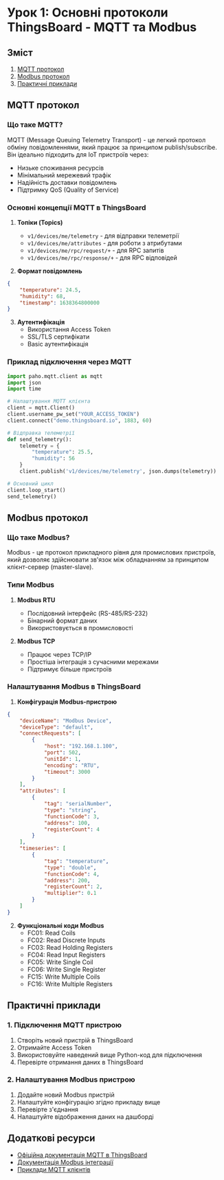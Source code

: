 # Урок 1: Основні протоколи ThingsBoard - MQTT та Modbus

## Зміст
1. [MQTT протокол](#mqtt-протокол)
2. [Modbus протокол](#modbus-протокол)
3. [Практичні приклади](#практичні-приклади)

## MQTT протокол

### Що таке MQTT?
MQTT (Message Queuing Telemetry Transport) - це легкий протокол обміну повідомленнями, який працює за принципом publish/subscribe. Він ідеально підходить для IoT пристроїв через:
- Низьке споживання ресурсів
- Мінімальний мережевий трафік
- Надійність доставки повідомлень
- Підтримку QoS (Quality of Service)

### Основні концепції MQTT в ThingsBoard
1. **Топіки (Topics)**
   - `v1/devices/me/telemetry` - для відправки телеметрії
   - `v1/devices/me/attributes` - для роботи з атрибутами
   - `v1/devices/me/rpc/request/+` - для RPC запитів
   - `v1/devices/me/rpc/response/+` - для RPC відповідей

2. **Формат повідомлень**
```json
{
    "temperature": 24.5,
    "humidity": 68,
    "timestamp": 1638364800000
}
```

3. **Аутентифікація**
   - Використання Access Token
   - SSL/TLS сертифікати
   - Basic аутентифікація

### Приклад підключення через MQTT
```python
import paho.mqtt.client as mqtt
import json
import time

# Налаштування MQTT клієнта
client = mqtt.Client()
client.username_pw_set("YOUR_ACCESS_TOKEN")
client.connect("demo.thingsboard.io", 1883, 60)

# Відправка телеметрії
def send_telemetry():
    telemetry = {
        "temperature": 25.5,
        "humidity": 56
    }
    client.publish('v1/devices/me/telemetry', json.dumps(telemetry))

# Основний цикл
client.loop_start()
send_telemetry()
```

## Modbus протокол

### Що таке Modbus?
Modbus - це протокол прикладного рівня для промислових пристроїв, який дозволяє здійснювати зв'язок між обладнанням за принципом клієнт-сервер (master-slave).

### Типи Modbus
1. **Modbus RTU**
   - Послідовний інтерфейс (RS-485/RS-232)
   - Бінарний формат даних
   - Використовується в промисловості

2. **Modbus TCP**
   - Працює через TCP/IP
   - Простіша інтеграція з сучасними мережами
   - Підтримує більше пристроїв

### Налаштування Modbus в ThingsBoard

1. **Конфігурація Modbus-пристрою**
```json
{
    "deviceName": "Modbus Device",
    "deviceType": "default",
    "connectRequests": [
        {
            "host": "192.168.1.100",
            "port": 502,
            "unitId": 1,
            "encoding": "RTU",
            "timeout": 3000
        }
    ],
    "attributes": [
        {
            "tag": "serialNumber",
            "type": "string",
            "functionCode": 3,
            "address": 100,
            "registerCount": 4
        }
    ],
    "timeseries": [
        {
            "tag": "temperature",
            "type": "double",
            "functionCode": 4,
            "address": 200,
            "registerCount": 2,
            "multiplier": 0.1
        }
    ]
}
```

2. **Функціональні коди Modbus**
   - FC01: Read Coils
   - FC02: Read Discrete Inputs
   - FC03: Read Holding Registers
   - FC04: Read Input Registers
   - FC05: Write Single Coil
   - FC06: Write Single Register
   - FC15: Write Multiple Coils
   - FC16: Write Multiple Registers

## Практичні приклади

### 1. Підключення MQTT пристрою
1. Створіть новий пристрій в ThingsBoard
2. Отримайте Access Token
3. Використовуйте наведений вище Python-код для підключення
4. Перевірте отримання даних в ThingsBoard

### 2. Налаштування Modbus пристрою
1. Додайте новий Modbus пристрій
2. Налаштуйте конфігурацію згідно прикладу вище
3. Перевірте з'єднання
4. Налаштуйте відображення даних на дашборді

## Додаткові ресурси
- [Офіційна документація MQTT в ThingsBoard](https://thingsboard.io/docs/reference/mqtt-api/)
- [Документація Modbus інтеграції](https://thingsboard.io/docs/user-guide/integrations/modbus/)
- [Приклади MQTT клієнтів](https://thingsboard.io/docs/reference/mqtt-api/#client-side-rpc)
